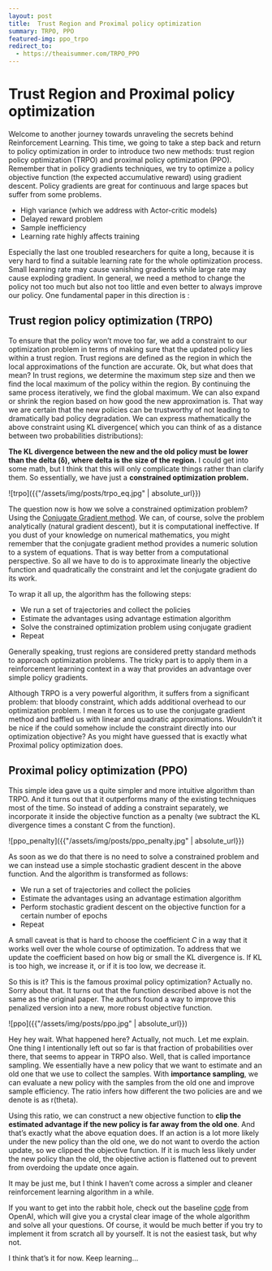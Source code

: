 ```yaml
---
layout: post
title:  Trust Region and Proximal policy optimization
summary: TRPO, PPO
featured-img: ppo_trpo
redirect_to:
  - https://theaisummer.com/TRPO_PPO
---
```


# Trust Region and Proximal policy optimization

Welcome to another journey towards unraveling the secrets behind Reinforcement
Learning. This time, we going to take a step back and return to policy
optimization in order to introduce two new methods: trust region policy
optimization (TRPO) and proximal policy optimization (PPO). Remember that in
policy gradients techniques, we try to optimize a policy objective function (the
expected accumulative reward) using gradient descent. Policy gradients are great
for continuous and large spaces but suffer from some problems.

-   High variance (which we address with Actor-critic models)
-   Delayed reward problem
-   Sample inefficiency
-   Learning rate highly affects training

Especially the last one troubled researchers for quite a long, because it is
very hard to find a suitable learning rate for the whole optimization process.
Small learning rate may cause vanishing gradients while large rate may cause
exploding gradient. In general, we need a method to change the policy not too
much but also not too little and even better to always improve our policy. One
fundamental paper in this direction is :

## Trust region policy optimization (TRPO)

To ensure that the policy won’t move too far, we add a constraint to our
optimization problem in terms of making sure that the updated policy lies within
a trust region. Trust regions are defined as the region in which the local
approximations of the function are accurate. Ok, but what does that mean? In
trust regions, we determine the maximum step size and then we find the local
maximum of the policy within the region. By continuing the same process
iteratively, we find the global maximum. We can also expand or shrink the region
based on how good the new approximation is. That way we are certain that the new
policies can be trustworthy of not leading to dramatically bad policy
degradation. We can express mathematically the above constraint using KL
divergence( which you can think of as a distance between two probabilities
distributions):

**The KL divergence between the new and the old policy must be lower than the
delta (δ), where delta is the size of the region.** I could get into some math,
but I think that this will only complicate things rather than clarify them. So
essentially, we have just a **constrained optimization problem.**

![trpo]({{"/assets/img/posts/trpo_eq.jpg" | absolute_url}})

The question now is how we solve a constrained optimization problem? Using the
[Conjugate Gradient
method](https://en.wikipedia.org/wiki/Conjugate_gradient_method). We can, of
course, solve the problem analytically (natural gradient descent), but it is
computational ineffective. If you dust of your knowledge on numerical
mathematics, you might remember that the conjugate gradient method provides a
numeric solution to a system of equations. That is way better from a
computational perspective. So all we have to do is to approximate linearly the
objective function and quadratically the constraint and let the conjugate
gradient do its work.

To wrap it all up, the algorithm has the following steps:

-   We run a set of trajectories and collect the policies
-   Estimate the advantages using advantage estimation algorithm 
-   Solve the constrained optimization problem using conjugate gradient
-   Repeat

Generally speaking, trust regions are considered pretty standard methods to
approach optimization problems. The tricky part is to apply them in a
reinforcement learning context in a way that provides an advantage over simple
policy gradients.

Although TRPO is a very powerful algorithm, it suffers from a significant
problem: that bloody constraint, which adds additional overhead to our
optimization problem. I mean it forces us to use the conjugate gradient method
and baffled us with linear and quadratic approximations. Wouldn’t it be nice if
the could somehow include the constraint directly into our optimization
objective? As you might have guessed that is exactly what Proximal policy
optimization does.

## Proximal policy optimization (PPO)

This simple idea gave us a quite simpler and more intuitive algorithm than TRPO.
And it turns out that it outperforms many of the existing techniques most of the
time. So instead of adding a constraint separately, we incorporate it inside the
objective function as a penalty (we subtract the KL divergence times a constant
C from the function).

![ppo_penalty]({{"/assets/img/posts/ppo_penalty.jpg" | absolute_url}})

As soon as we do that there is no need to solve a constrained problem and we can
instead use a simple stochastic gradient descent in the above function. And
the algorithm is transformed as follows:

-   We run a set of trajectories and collect the policies
-   Estimate the advantages using an advantage estimation algorithm
-   Perform stochastic gradient descent on the objective function for a certain
    number of epochs
-   Repeat

A small caveat is that is hard to choose the coefficient *C* in a way that it
works well over the whole course of optimization. To address that we update the
coefficient based on how big or small the KL divergence is. If KL is too high,
we increase it, or if it is too low, we decrease it.

So this is it? This is the famous proximal policy optimization? Actually no.
Sorry about that. It turns out that the function described above is not the same
as the original paper. The authors found a way to improve this penalized version
into a new, more robust objective function.

![ppo]({{"/assets/img/posts/ppo.jpg" | absolute_url}})

Hey hey wait. What happened here? Actually, not much. Let me explain. One thing
I intentionally left out so far is that fraction of probabilities over there,
that seems to appear in TRPO also. Well, that is called importance sampling. We
essentially have a new policy that we want to estimate and an old one that we
use to collect the samples. With **importance sampling**, we can evaluate a new
policy with the samples from the old one and improve sample efficiency. The
ratio infers how different the two policies are and we denote is as r(theta).

Using this ratio, we can construct a new objective function to **clip the
estimated advantage if the new policy is far away from the old one**. And that’s
exactly what the above equation does. If an action is a lot more likely under
the new policy than the old one, we do not want to overdo the action update, so
we clipped the objective function. If it is much less likely under the new
policy than the old, the objective action is flattened out to prevent from
overdoing the update once again.

It may be just me, but I think I haven’t come across a simpler and cleaner
reinforcement learning algorithm in a while.

If you want to get into the rabbit hole, check out the baseline
[code](https://github.com/openai/baselines/tree/master/baselines/ppo1) from
OpenAI, which will give you a crystal clear image of the whole algorithm and
solve all your questions. Of course, it would be much better if you try to
implement it from scratch all by yourself. It is not the easiest task, but why
not.

I think that’s it for now. Keep learning…

